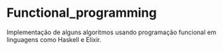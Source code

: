 # Functional_programming
Implementação de alguns algoritmos usando programação funcional em linguagens como Haskell e Elixir.
